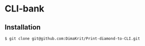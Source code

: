 CLI-bank
========================

Installation
------------

```bash
$ git clone git@github.com:DimaKrit/Print-diamond-to-CLI.git

```

